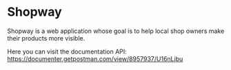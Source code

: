 # Shopway #

Shopway is a web application whose goal is to help local shop owners make their products more visible.

Here you can visit the documentation API: https://documenter.getpostman.com/view/8957937/U16nLjbu
